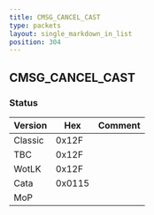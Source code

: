 ```yaml
---
title: CMSG_CANCEL_CAST
type: packets
layout: single_markdown_in_list
position: 304
---
```


## CMSG_CANCEL_CAST

### Status

Version    | Hex        | Comment
---------- | ---------- | ---------- 
Classic    | 0x12F      |
TBC        | 0x12F      |
WotLK      | 0x12F      |
Cata       | 0x0115     |
MoP        |            |